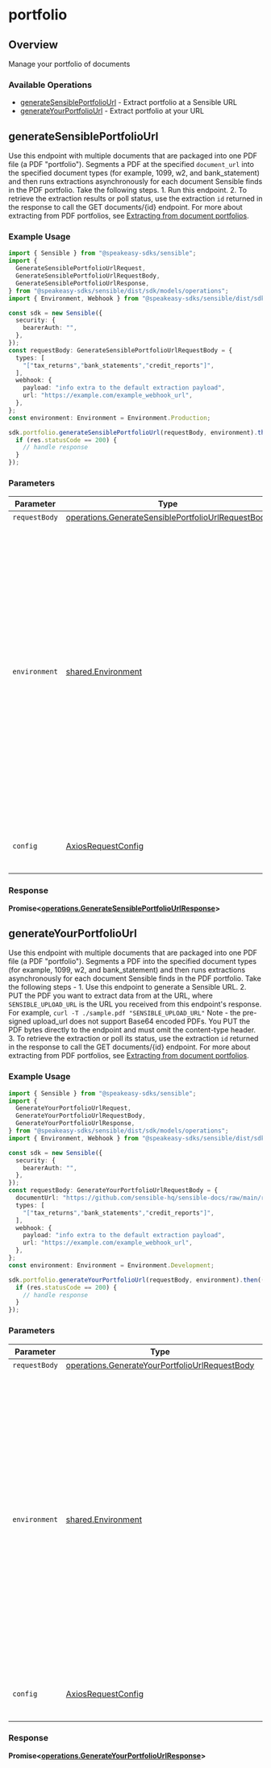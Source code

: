 # portfolio

## Overview

Manage your portfolio of documents

### Available Operations

* [generateSensiblePortfolioUrl](#generatesensibleportfoliourl) - Extract portfolio at a Sensible URL
* [generateYourPortfolioUrl](#generateyourportfoliourl) - Extract portfolio at your URL

## generateSensiblePortfolioUrl

Use this endpoint with multiple documents that are packaged into one PDF file (a PDF "portfolio"). Segments a PDF at the specified `document_url` into the specified document types (for example, 1099, w2, and bank_statement) and then runs extractions asynchronously for each document Sensible finds in the PDF portfolio. Take the following steps. 1. Run this endpoint. 2. To retrieve the extraction results or poll status, use the extraction `id` returned in the response to call the GET documents/{id} endpoint. For more about extracting from PDF portfolios, see [Extracting from document portfolios](doc:portfolio).

### Example Usage

```typescript
import { Sensible } from "@speakeasy-sdks/sensible";
import {
  GenerateSensiblePortfolioUrlRequest,
  GenerateSensiblePortfolioUrlRequestBody,
  GenerateSensiblePortfolioUrlResponse,
} from "@speakeasy-sdks/sensible/dist/sdk/models/operations";
import { Environment, Webhook } from "@speakeasy-sdks/sensible/dist/sdk/models/shared";

const sdk = new Sensible({
  security: {
    bearerAuth: "",
  },
});
const requestBody: GenerateSensiblePortfolioUrlRequestBody = {
  types: [
    "["tax_returns","bank_statements","credit_reports"]",
  ],
  webhook: {
    payload: "info extra to the default extraction payload",
    url: "https://example.com/example_webhook_url",
  },
};
const environment: Environment = Environment.Production;

sdk.portfolio.generateSensiblePortfolioUrl(requestBody, environment).then((res: GenerateSensiblePortfolioUrlResponse) => {
  if (res.statusCode == 200) {
    // handle response
  }
});
```

### Parameters

| Parameter                                                                                                                                                                                                                                                                                                                | Type                                                                                                                                                                                                                                                                                                                     | Required                                                                                                                                                                                                                                                                                                                 | Description                                                                                                                                                                                                                                                                                                              |
| ------------------------------------------------------------------------------------------------------------------------------------------------------------------------------------------------------------------------------------------------------------------------------------------------------------------------ | ------------------------------------------------------------------------------------------------------------------------------------------------------------------------------------------------------------------------------------------------------------------------------------------------------------------------ | ------------------------------------------------------------------------------------------------------------------------------------------------------------------------------------------------------------------------------------------------------------------------------------------------------------------------ | ------------------------------------------------------------------------------------------------------------------------------------------------------------------------------------------------------------------------------------------------------------------------------------------------------------------------ |
| `requestBody`                                                                                                                                                                                                                                                                                                            | [operations.GenerateSensiblePortfolioUrlRequestBody](../../models/operations/generatesensibleportfoliourlrequestbody.md)                                                                                                                                                                                                 | :heavy_minus_sign:                                                                                                                                                                                                                                                                                                       | N/A                                                                                                                                                                                                                                                                                                                      |
| `environment`                                                                                                                                                                                                                                                                                                            | [shared.Environment](../../models/shared/environment.md)                                                                                                                                                                                                                                                                 | :heavy_minus_sign:                                                                                                                                                                                                                                                                                                       | If you specify `development`, extracts preferentially using config versions published to the development environment in the Sensible app. The extraction runs all configs in the doc type before picking the best fit. For each config, falls back to production version if no development version of the config exists. |
| `config`                                                                                                                                                                                                                                                                                                                 | [AxiosRequestConfig](https://axios-http.com/docs/req_config)                                                                                                                                                                                                                                                             | :heavy_minus_sign:                                                                                                                                                                                                                                                                                                       | Available config options for making requests.                                                                                                                                                                                                                                                                            |


### Response

**Promise<[operations.GenerateSensiblePortfolioUrlResponse](../../models/operations/generatesensibleportfoliourlresponse.md)>**


## generateYourPortfolioUrl

Use this endpoint with multiple documents that are packaged into one PDF file (a PDF "portfolio"). Segments a PDF into the specified document types (for example, 1099, w2, and bank_statement) and then runs extractions asynchronously for each document Sensible finds in the PDF portfolio.  Take the following steps - 1. Use this endpoint to generate a Sensible URL. 2. PUT the PDF you want to extract data from at the URL, where `SENSIBLE_UPLOAD_URL` is the URL you received from this endpoint's response. For example, `curl -T ./sample.pdf "SENSIBLE_UPLOAD_URL"` Note - the pre-signed upload_url does not support Base64 encoded PDFs. You PUT the PDF bytes directly to the endpoint and must omit the content-type header. 3. To retrieve the extraction or poll its status, use the extraction `id` returned in the response to call the GET documents/{id} endpoint. For more about extracting from PDF portfolios, see [Extracting from document portfolios](doc:portfolio).

### Example Usage

```typescript
import { Sensible } from "@speakeasy-sdks/sensible";
import {
  GenerateYourPortfolioUrlRequest,
  GenerateYourPortfolioUrlRequestBody,
  GenerateYourPortfolioUrlResponse,
} from "@speakeasy-sdks/sensible/dist/sdk/models/operations";
import { Environment, Webhook } from "@speakeasy-sdks/sensible/dist/sdk/models/shared";

const sdk = new Sensible({
  security: {
    bearerAuth: "",
  },
});
const requestBody: GenerateYourPortfolioUrlRequestBody = {
  documentUrl: "https://github.com/sensible-hq/sensible-docs/raw/main/readme-sync/assets/v0/pdfs/auto_insurance_anyco.pdf",
  types: [
    "["tax_returns","bank_statements","credit_reports"]",
  ],
  webhook: {
    payload: "info extra to the default extraction payload",
    url: "https://example.com/example_webhook_url",
  },
};
const environment: Environment = Environment.Development;

sdk.portfolio.generateYourPortfolioUrl(requestBody, environment).then((res: GenerateYourPortfolioUrlResponse) => {
  if (res.statusCode == 200) {
    // handle response
  }
});
```

### Parameters

| Parameter                                                                                                                                                                                                                                                                                                                | Type                                                                                                                                                                                                                                                                                                                     | Required                                                                                                                                                                                                                                                                                                                 | Description                                                                                                                                                                                                                                                                                                              |
| ------------------------------------------------------------------------------------------------------------------------------------------------------------------------------------------------------------------------------------------------------------------------------------------------------------------------ | ------------------------------------------------------------------------------------------------------------------------------------------------------------------------------------------------------------------------------------------------------------------------------------------------------------------------ | ------------------------------------------------------------------------------------------------------------------------------------------------------------------------------------------------------------------------------------------------------------------------------------------------------------------------ | ------------------------------------------------------------------------------------------------------------------------------------------------------------------------------------------------------------------------------------------------------------------------------------------------------------------------ |
| `requestBody`                                                                                                                                                                                                                                                                                                            | [operations.GenerateYourPortfolioUrlRequestBody](../../models/operations/generateyourportfoliourlrequestbody.md)                                                                                                                                                                                                         | :heavy_minus_sign:                                                                                                                                                                                                                                                                                                       | N/A                                                                                                                                                                                                                                                                                                                      |
| `environment`                                                                                                                                                                                                                                                                                                            | [shared.Environment](../../models/shared/environment.md)                                                                                                                                                                                                                                                                 | :heavy_minus_sign:                                                                                                                                                                                                                                                                                                       | If you specify `development`, extracts preferentially using config versions published to the development environment in the Sensible app. The extraction runs all configs in the doc type before picking the best fit. For each config, falls back to production version if no development version of the config exists. |
| `config`                                                                                                                                                                                                                                                                                                                 | [AxiosRequestConfig](https://axios-http.com/docs/req_config)                                                                                                                                                                                                                                                             | :heavy_minus_sign:                                                                                                                                                                                                                                                                                                       | Available config options for making requests.                                                                                                                                                                                                                                                                            |


### Response

**Promise<[operations.GenerateYourPortfolioUrlResponse](../../models/operations/generateyourportfoliourlresponse.md)>**

